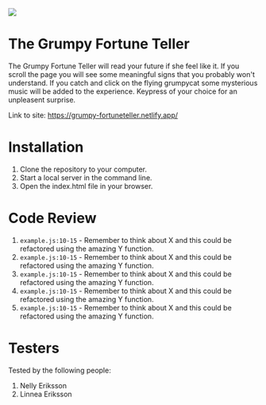 <img src="https://media.giphy.com/media/HNMRdQec5e2l2/giphy.gif">

# The Grumpy Fortune Teller

The Grumpy Fortune Teller will read your future if she feel like it. If you scroll the page you will see some meaningful signs that you probably won't understand. If you catch and click on the flying grumpycat some mysterious music will be added to the experience. Keypress of your choice for an unpleasent surprise.

Link to site: https://grumpy-fortuneteller.netlify.app/

# Installation

1. Clone the repository to your computer.
2. Start a local server in the command line.
3. Open the index.html file in your browser.

# Code Review

1. `example.js:10-15` - Remember to think about X and this could be refactored using the amazing Y function.
1. `example.js:10-15` - Remember to think about X and this could be refactored using the amazing Y function.
1. `example.js:10-15` - Remember to think about X and this could be refactored using the amazing Y function.
1. `example.js:10-15` - Remember to think about X and this could be refactored using the amazing Y function.
1. `example.js:10-15` - Remember to think about X and this could be refactored using the amazing Y function.

# Testers

Tested by the following people:

1. Nelly Eriksson
2. Linnea Eriksson
